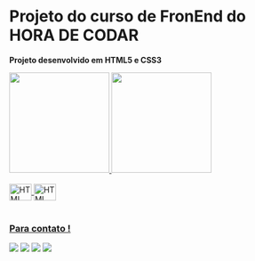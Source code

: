 # Projeto do curso de FronEnd do HORA DE CODAR 
 

**Projeto desenvolvido em HTML5 e CSS3**

<div>
   <a href="https://github.com/ErickszDEV">
   <img height="180em" src="https://github-readme-stats.vercel.app/api?username=ErickszDEV&show_icons=true&theme=tokyonight&include_all_commits=true&count_private=true"/>
   <img height="180em" src="https://github-readme-stats.vercel.app/api/top-langs/?username=ErickszDEV&layout=compact&langs_count=5&theme=tokyonight"/>

</div>
    
<div style="display: inline_block"><br>

<img align="center" alt="HTML" height="30" width="40" src="https://cdn.jsdelivr.net/gh/devicons/devicon/icons/css3/css3-original-wordmark.svg" />
<img align="center" alt="HTML" height="30" width="40" src="https://cdn.jsdelivr.net/gh/devicons/devicon/icons/html5/html5-original-wordmark.svg" />


</div>
 
<br>
 
### Para contato !
 
<div> 
  <a href="https://instagram.com/suxpeit0_dev" target="_blank"><img src="https://img.shields.io/badge/-Instagram-%23E4405F?style=for-the-badge&logo=instagram&logoColor=white" target="_blank"></a>
  <a href = "mailto:ericksouzadeveloper@yahoo.com" target="_blank"><img src="https://img.shields.io/badge/Gmail-D14836?style=for-the-badge&logo=gmail&logoColor=white" target="_blank"></a>
  <a href="https://www.linkedin.com/in/ericksouza-dev" target="_blank"><img src="https://img.shields.io/badge/LinkedIn-0077B5?style=for-the-badge&logo=linkedin&logoColor=white" target="_blank"></a>
  <a href="" target="_blank"><img src="https://img.shields.io/badge/website-000000?style=for-the-badge&logo=About.me&logoColor=white" target="_blank"></a>
</div>
